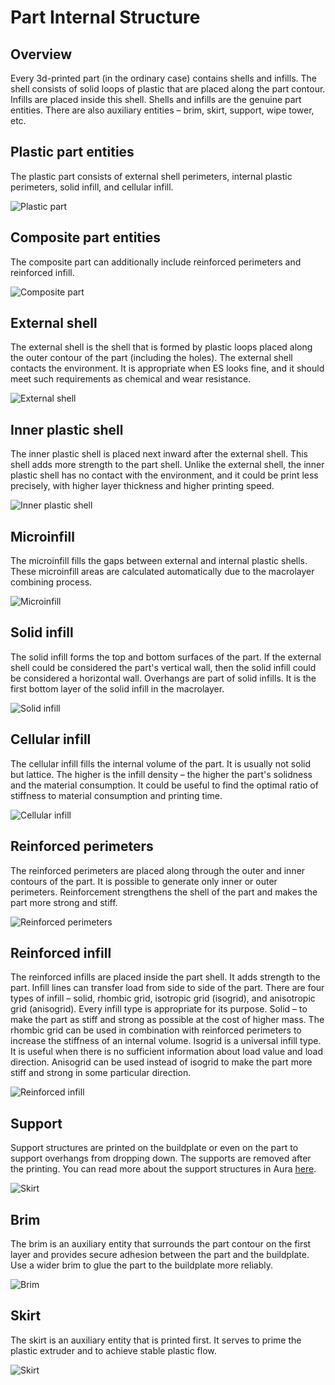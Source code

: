 # Part Internal Structure

## Overview
Every 3d-printed part (in the ordinary case) contains shells and infills. The shell consists of solid loops of plastic that are placed along the part contour. Infills are placed inside this shell. Shells and infills are the genuine part entities. There are also auxiliary entities – brim, skirt, support, wipe tower, etc.

## Plastic part entities
The plastic part consists of external shell perimeters, internal plastic perimeters, solid infill, and cellular infill.

![Plastic part](./media/plastic.png)

## Composite part entities
The composite part can additionally include reinforced perimeters and reinforced infill.

![Composite part](./media/composite.png)

## External shell
The external shell is the shell that is formed by plastic loops placed along the outer contour of the part (including the holes). The external shell contacts the environment. It is appropriate when ES looks fine, and it should meet such requirements as chemical and wear resistance.

![External shell](./media/external-shell.png)

## Inner plastic shell
The inner plastic shell is placed next inward after the external shell. This shell adds more strength to the part shell. Unlike the external shell, the inner plastic shell has no contact with the environment, and it could be print less precisely, with higher layer thickness and higher printing speed.

![Inner plastic shell](./media/plastic-perimeters.png)

## Microinfill
The microinfill fills the gaps between external and internal plastic shells. These microinfill areas are calculated automatically due to the macrolayer combining process.

![Microinfill](./media/microinfill.png)

## Solid infill
The solid infill forms the top and bottom surfaces of the part. If the external shell could be considered the part's vertical wall, then the solid infill could be considered a horizontal wall. Overhangs are part of solid infills. It is the first bottom layer of the solid infill in the macrolayer.

![Solid infill](./media/solid.png)

## Cellular infill
The cellular infill fills the internal volume of the part. It is usually not solid but lattice. The higher is the infill density – the higher the part's solidness and the material consumption. It could be useful to find the optimal ratio of stiffness to material consumption and printing time.

![Cellular infill](./media/cellular.png)

## Reinforced perimeters

The reinforced perimeters are placed along through the outer and inner contours of the part. It is possible to generate only inner or outer perimeters. Reinforcement strengthens the shell of the part and makes the part more strong and stiff. 

![Reinforced perimeters](./media/reinforced-perimeters.png)

## Reinforced infill

The reinforced infills are placed inside the part shell. It adds strength to the part.  Infill lines can transfer load from side to side of the part. There are four types of infill – solid, rhombic grid, isotropic grid (isogrid), and anisotropic grid (anisogrid). Every infill type is appropriate for its purpose. Solid – to make the part as stiff and strong as possible at the cost of higher mass. The rhombic grid can be used in combination with reinforced perimeters to increase the stiffness of an internal volume. Isogrid is a universal infill type. It is useful when there is no sufficient information about load value and load direction. Anisogrid can be used instead of isogrid to make the part more stiff and strong in some particular direction.

![Reinforced infill](./media/reinforced-infill.png)

## Support
Support structures are printed on the buildplate or even on the part to support overhangs from dropping down. The supports are removed after the printing. You can read more about the support structures in Aura [here](/aura/supports/).

![Skirt](./media/support.png)

## Brim
The brim is an auxiliary entity that surrounds the part contour on the first layer and provides secure adhesion between the part and the buildplate. Use a wider brim to glue the part to the buildplate more reliably.

![Brim](./media/brim.png)

## Skirt
The skirt is an auxiliary entity that is printed first. It serves to prime the plastic extruder and to achieve stable plastic flow.

![Skirt](./media/skirt.png)

